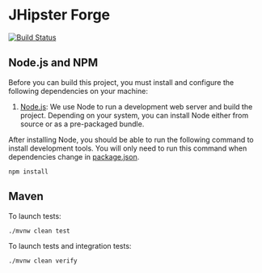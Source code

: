 # JHipster Forge

[![Build Status][github-actions-jhforge-image]][github-actions-url]

## Node.js and NPM

Before you can build this project, you must install and configure the following dependencies on your machine:

1. [Node.js](https://nodejs.org/): We use Node to run a development web server and build the project.
   Depending on your system, you can install Node either from source or as a pre-packaged bundle.

After installing Node, you should be able to run the following command to install development tools.
You will only need to run this command when dependencies change in [package.json](package.json).

```
npm install
```

## Maven

To launch tests:

```
./mvnw clean test
```

To launch tests and integration tests:

```
./mvnw clean verify
```

[github-actions-jhforge-image]: https://github.com/pascalgrimaud/jhipster-forge/workflows/build/badge.svg
[github-actions-url]: https://github.com/pascalgrimaud/jhipster-forge/actions

<!-- jhipster-needle-readme -->
